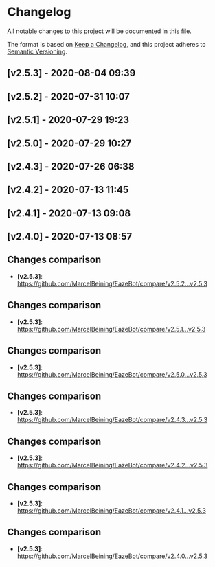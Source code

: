 # Changelog
All notable changes to this project will be documented in this file.

The format is based on [Keep a Changelog](https://keepachangelog.com/en/1.0.0/), and this project adheres to [Semantic Versioning](https://semver.org/spec/v2.0.0.html).

## [v2.5.3] - 2020-08-04 09:39

## [v2.5.2] - 2020-07-31 10:07

## [v2.5.1] - 2020-07-29 19:23

## [v2.5.0] - 2020-07-29 10:27

## [v2.4.3] - 2020-07-26 06:38

## [v2.4.2] - 2020-07-13 11:45

## [v2.4.1] - 2020-07-13 09:08

## [v2.4.0] - 2020-07-13 08:57


## Changes comparison
* **[v2.5.3]**: <https://github.com/MarcelBeining/EazeBot/compare/v2.5.2...v2.5.3>
## Changes comparison
* **[v2.5.3]**: <https://github.com/MarcelBeining/EazeBot/compare/v2.5.1...v2.5.3>
## Changes comparison
* **[v2.5.3]**: <https://github.com/MarcelBeining/EazeBot/compare/v2.5.0...v2.5.3>
## Changes comparison
* **[v2.5.3]**: <https://github.com/MarcelBeining/EazeBot/compare/v2.4.3...v2.5.3>
## Changes comparison
* **[v2.5.3]**: <https://github.com/MarcelBeining/EazeBot/compare/v2.4.2...v2.5.3>
## Changes comparison
* **[v2.5.3]**: <https://github.com/MarcelBeining/EazeBot/compare/v2.4.1...v2.5.3>
## Changes comparison
* **[v2.5.3]**: <https://github.com/MarcelBeining/EazeBot/compare/v2.4.0...v2.5.3>
